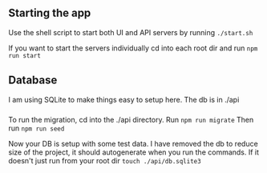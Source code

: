 ## Starting the app
Use the shell script to start both UI and API servers by running `./start.sh`

If you want to start the servers individually cd into each root dir and run `npm run start`

## Database
I am using SQLite to make things easy to setup here. The db is in ./api
###
To run the migration, cd into the ./api directory.
Run `npm run migrate`
Then run `npm run seed`

Now your DB is setup with some test data. I have removed the db to reduce size of the project, it should autogenerate when you run the commands. If it doesn't just run from your root dir `touch ./api/db.sqlite3`
